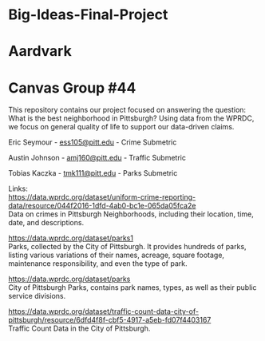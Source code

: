 # Big-Ideas-Final-Project
# Aardvark
# Canvas Group #44

This repository contains our project focused on answering the question: What is the best neighborhood in Pittsburgh? Using data from the WPRDC, we focus on general quality of life to support our data-driven claims.

Eric Seymour - ess105@pitt.edu - Crime Submetric

Austin Johnson - amj160@pitt.edu - Traffic Submetric

Tobias Kaczka - tmk111@pitt.edu - Parks Submetric

Links:\
https://data.wprdc.org/dataset/uniform-crime-reporting-data/resource/044f2016-1dfd-4ab0-bc1e-065da05fca2e \
Data on crimes in Pittsburgh Neighborhoods, including their location, time, date, and descriptions.

https://data.wprdc.org/dataset/parks1 \
Parks, collected by the City of Pittsburgh. It provides hundreds of parks, listing various variations of their names, acreage, square footage, maintenance responsibility, and even the type of park.

https://data.wprdc.org/dataset/parks \
City of Pittsburgh Parks, contains park names, types, as well as their public service divisions.

https://data.wprdc.org/dataset/traffic-count-data-city-of-pittsburgh/resource/6dfd4f8f-cbf5-4917-a5eb-fd07f4403167 \
Traffic Count Data in the City of Pittsburgh.

